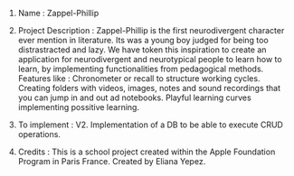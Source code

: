 1. Name : Zappel-Phillip


2. Project Description : Zappel-Phillip is the first neurodivergent character ever mention in literature. Its was a young boy judged for being too distrastracted and lazy.
We have token this inspiration to create an application for neurodivergent and neurotypical people to learn how to learn, by implementing functionalities from pedagogical methods.
Features like :
Chronometer or recall to structure working cycles.
Creating folders with videos, images, notes and sound recordings that you can jump in and out ad notebooks.
Playful learning curves implementing possitive learning.


3. To implement : V2. Implementation of a DB to be able to execute CRUD operations.

4. Credits : This is a school project created within the Apple Foundation Program in Paris France.
Created by Eliana Yepez.
